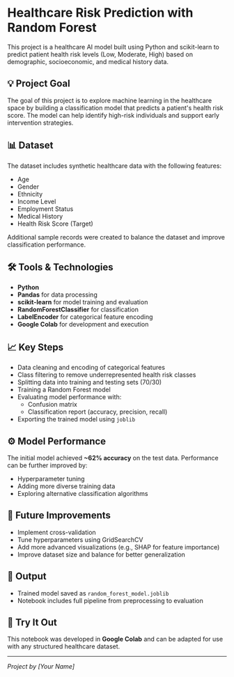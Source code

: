 # Healthcare Risk Prediction with Random Forest

This project is a healthcare AI model built using Python and scikit-learn to predict patient health risk levels (Low, Moderate, High) based on demographic, socioeconomic, and medical history data.

## 💡 Project Goal

The goal of this project is to explore machine learning in the healthcare space by building a classification model that predicts a patient's health risk score. The model can help identify high-risk individuals and support early intervention strategies.

## 📊 Dataset

The dataset includes synthetic healthcare data with the following features:

- Age
- Gender
- Ethnicity
- Income Level
- Employment Status
- Medical History
- Health Risk Score (Target)

Additional sample records were created to balance the dataset and improve classification performance.

## 🛠 Tools & Technologies

- **Python**
- **Pandas** for data processing
- **scikit-learn** for model training and evaluation
- **RandomForestClassifier** for classification
- **LabelEncoder** for categorical feature encoding
- **Google Colab** for development and execution

## 📈 Key Steps

- Data cleaning and encoding of categorical features
- Class filtering to remove underrepresented health risk classes
- Splitting data into training and testing sets (70/30)
- Training a Random Forest model
- Evaluating model performance with:
  - Confusion matrix
  - Classification report (accuracy, precision, recall)
- Exporting the trained model using `joblib`

## ⚙️ Model Performance

The initial model achieved **~62% accuracy** on the test data. Performance can be further improved by:
- Hyperparameter tuning
- Adding more diverse training data
- Exploring alternative classification algorithms

## 🚀 Future Improvements

- Implement cross-validation
- Tune hyperparameters using GridSearchCV
- Add more advanced visualizations (e.g., SHAP for feature importance)
- Improve dataset size and balance for better generalization

## 📂 Output

- Trained model saved as `random_forest_model.joblib`
- Notebook includes full pipeline from preprocessing to evaluation

## 🔗 Try It Out

This notebook was developed in **Google Colab** and can be adapted for use with any structured healthcare dataset.

---

*Project by [Your Name]*  

